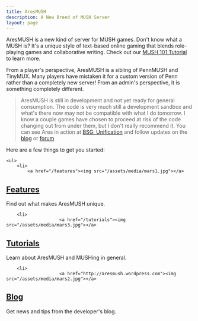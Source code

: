 ```yaml
---
title: AresMUSH
description: A New Breed of MUSH Server
layout: page
---
```


AresMUSH is a new kind of server for MUSH games.  Don't know what a MUSH is?  It's a unique style of text-based online gaming that blends role-playing games and collaborative writing.  Check out our [MUSH 101 Tutorial](/mush-101) to learn more.

From a player's perspective, AresMUSH is a sibling of PennMUSH and TinyMUX.  Many players have mistaken it for a custom version of Penn rather than a completely new server!  From an admin's perspective, it is something completely different.

> <i class="fa fa-exclamation-triangle fa-2x" aria-hidden="true"></i> AresMUSH is still in development and not yet ready for general consumption.  The code is very much still a development sandbox and what's there now may not be compatible with what I do tomorrow.  I know a couple games have chosen to proceed at risk of the code changing out from under them, but I don't really recommend it.  You can see Ares in action at [BSG: Unification](http://bsgu.aresmush.com) and follow updates on the [blog](http://aresmush.wordspress.com) or [forum](http://forum.aresmush.com)

Here are a few things to get you started:

<div class="gallery">
    
    <ul>
        <li>
            <a href="/features"><img src="/assets/media/mars1.jpg"></a>
<h2><a href="/features">Features</a></h2>
<p>Find out what makes AresMUSH unique.</p>
</li>

        

        <li>
                        <a href="/tutorials"><img src="/assets/media/mars3.jpg"></a>
<h2><a href="/tutorials">Tutorials</a></h2>
<p>Learn about AresMUSH and MUSHing in general.</p>
</li>

        <li>
                        <a href="http://aresmush.wordpress.com"><img src="/assets/media/mars2.jpg"></a>
<h2><a href="http://aresmush.wordpress.com">Blog</a></h2>
<p>Get news and tips from the developer's blog.</p>
</li>


</ul>

</div>

<span class="clear"></span>




